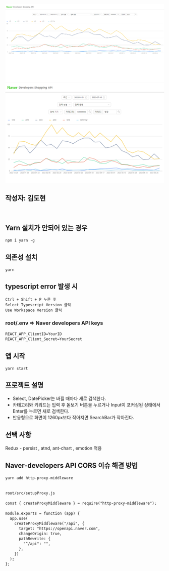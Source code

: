 ![예시 이미지](./public/example.png)
![모바일 예시 이미지](./public/example_mobile.png)


## 작성자: 김도현
<br/>

## Yarn 설치가 안되어 있는 경우
```
npm i yarn -g
```

## 의존성 설치
```
yarn
```

## typescript error 발생 시
```
Ctrl + Shift + P 누른 후
Select Typescript Version 클릭
Use Workspace Version 클릭
```

### root/.env => Naver developers API keys
```
REACT_APP_ClientID=YourID
REACT_APP_Client_Secret=YourSecret
```

## 앱 시작
```
yarn start

```

## 프로젝트 설명
- Select, DatePicker는 바뀔 때마다 새로 검색한다. <br/>
- 카테고리와 키워드는 입력 후 돋보기 버튼을 누르거나 Input이 포커싱된 상태에서 Enter를 누르면 새로 검색한다.<br/>
- 반응형으로 화면이 1260px보다 작아지면 SearchBar가 작아진다. <br/>

## 선택 사항
Redux - persist , atnd, ant-chart , emotion 적용<br/>


## Naver-developers API CORS 이슈 해결 방법
```
yarn add http-proxy-middleware


root/src/setupProxy.js

const { createProxyMiddleware } = require("http-proxy-middleware");

module.exports = function (app) {
  app.use(
    createProxyMiddleware("/api", {
      target: "https://openapi.naver.com",
      changeOrigin: true,
      pathRewrite: {
        "^/api": "",
      },
    })
  );
};
```


